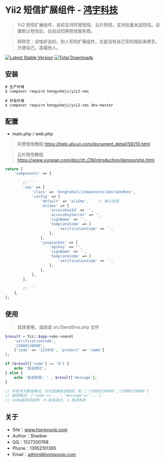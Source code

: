 # Yii2 短信扩展组件 - [鸿宇科技](http://www.hongyuvip.com/)

> Yii2 短信扩展组件，目前支持阿里短信、云片短信，支持批量发送短信。设置默认短信后，会自动切换短信服务商。

> 碎碎念：没啥好说的，别人写的扩展组件，总是没有自己写的用起来顺手。方便自己，造福他人。

[![Latest Stable Version](https://poser.pugx.org/hongyukeji/yii2-sms/v/stable.png)](https://packagist.org/packages/hongyukeji/yii2-sms)
[![Total Downloads](https://poser.pugx.org/hongyukeji/yii2-sms/downloads.png)](https://packagist.org/packages/hongyukeji/yii2-sms)


## 安装

```
# 生产环境
$ composer require hongyukeji/yii2-sms

# 开发环境
$ composer require hongyukeji/yii2-sms dev-master
```

## 配置

* main.php / web.php 

> 阿里短信教程 https://help.aliyun.com/document_detail/59210.html

> 云片短信教程 https://www.yunpian.com/doc/zh_CN/introduction/demos/php.html

```php
return [
    'components' => [
    
        // ```
        'sms' => [
            'class' => 'HongYuKeJi\Components\Sms\SendSms',
            'config' => [
                'default' => 'aliSms',    // 默认短信
                'aliSms' => [
                    'accessKeyId' => '',
                    'accessKeySecret' => '',
                    'signName' => '',
                    'templateCode' => [
                        'verificationCode' => '',
                    ],
                ],
                'yunpianSms' => [
                    'apikey' => '',
                    'signName' => '',
                    'templateCode' => [
                        'verificationCode' => '',
                    ],
                ],
            ],
        ],
        
        // ```
    ],
];
```

## 使用

> 具体使用，请阅读 src/SendSms.php 文件

```php
$result = Yii::$app->sms->send(
    'verificationCode',
    '13800138000',
    ['code' => '123456', 'product' => 'name']
);

if ($result['code'] == '0') {
    echo '发送成功';
} else {
    echo '发送失败: ' . $result['message'];
}

// 手机号为数组格式，可以批量发送短信，如：['13800138000','13900139000']
// 返回格式: ['code'=>'...','message'=>'...']
// code返回码说明: 0-发送成功, 1-发送失败
```

## 关于

* Site：www.hongyuvip.com
* Author：Shadow
* QQ：1527200768
* Phone：13952101395
* Email：admin@hongyuvip.com